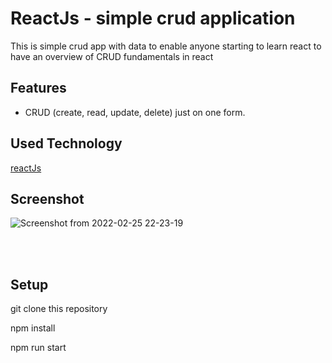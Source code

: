 # ReactJs - simple crud application
This is simple crud app with data  to enable anyone starting to learn react to have an overview of CRUD fundamentals in react <br>

## Features
* CRUD (create, read, update, delete) just on one form.

## Used Technology
[reactJs](https://reactjs.org/) 

## Screenshot
![Screenshot from 2022-02-25 22-23-19](https://user-images.githubusercontent.com/81568615/155775763-917e6942-6eb3-4e72-8427-4499ffed5505.png)

<br> <br>
## Setup
git clone this repository

npm install

npm run start

